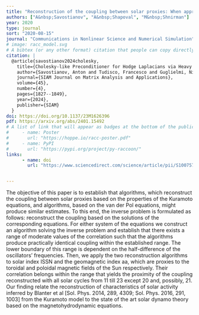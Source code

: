 ```yaml
---
title: "Reconstruction of the coupling between solar proxies: When approaches based on Kuramoto and Van der Pol models agree with each other"
authors: ["A&nbsp;Savostianov", "A&nbsp;Shapoval", "M&nbsp;Shnirman"]
year: 2020
type: journal
sort: "2020-08-15"
journal: "Communications in Nonlinear Science and Numerical Simulation"
# image: racc_model.svg
# A bibtex (or any other format) citation that people can copy directly from the website.
citation: |
  @article{savostianov2024cholesky,
    title={Cholesky-like Preconditioner for Hodge Laplacians via Heavy Collapsible Subcomplex},
    author={Savostianov, Anton and Tudisco, Francesco and Guglielmi, Nicola},
    journal={SIAM Journal on Matrix Analysis and Applications},
    volume={45},
    number={4},
    pages={1827--1849},
    year={2024},
    publisher={SIAM}
  }
doi: https://doi.org/10.1137/23M1626396
pdf: https://arxiv.org/abs/2401.15492
# A list of link that will appear as badges at the bottom of the publication.
#     - name: Poster
#       url: "https://hoppe.io/racc-poster.pdf"
#     - name: PyPI
#       url: "https://pypi.org/project/py-raccoon/"
links:
      - name: doi
        url: "https://www.sciencedirect.com/science/article/pii/S100757041930468X" 


---
```


The objective of this paper is to establish that algorithms, which reconstruct the coupling between solar proxies based on the properties of the Kuramoto equations, and algorithms, based on the van der Pol equations, might produce similar estimates. To this end, the inverse problem is formulated as follows: reconstruct the coupling based on the solutions of the corresponding equations. For either system of the equations we construct an algorithm solving the inverse problem and establish that there exists a range of moderate values of the correlation such that the algorithms produce practically identical coupling within the established range. The lower boundary of this range is dependent on the half-difference of the oscillators’ frequencies. Then, we apply the two reconstruction algorithms to solar index ISSN and the geomagnetic index aa, which are proxies to the toroidal and poloidal magnetic fields of the Sun respectively. Their correlation belongs within the range that yields the proximity of the coupling reconstructed with all solar cycles from 11 till 23 except 20 and, possibly, 21. Our finding relate the reconstruction of characteristics of solar activity inferred by Blanter et al [Sol. Phys. 2014, 289, 4309; Sol. Phys. 2016, 291, 1003] from the Kuramoto model to the state of the art solar dynamo theory based on the magnetohydrodynamic equations.